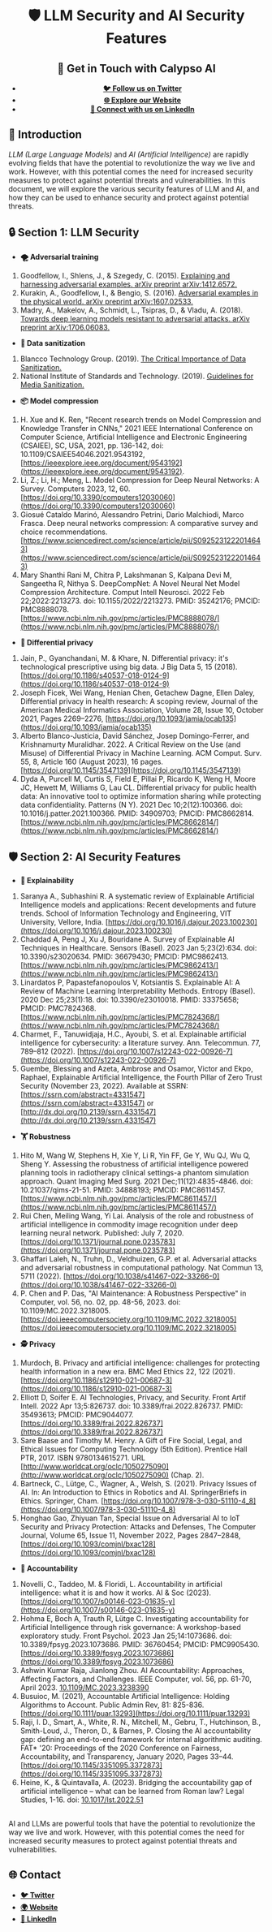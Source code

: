 <div align="center">

# 🛡️ LLM Security and AI Security Features

</div>

<div align="center">

## 🚀 Get in Touch with Calypso AI

- [**🐦 Follow us on Twitter**](https://twitter.com/calypsoai?lang=en)
- [**🌐 Explore our Website**](https://calypsoai.com/)
- [**🔗 Connect with us on LinkedIn**](https://www.linkedin.com/company/calypso-ai/)

</div>

## 🌟 Introduction

*LLM (Large Language Models)* and *AI (Artificial Intelligence)* are rapidly evolving fields that have the potential to revolutionize the way we live and work. However, with this potential comes the need for increased security measures to protect against potential threats and vulnerabilities. In this document, we will explore the various security features of LLM and AI, and how they can be used to enhance security and protect against potential threats.

## **🔒 Section 1: LLM Security**

- **🌪️ Adversarial training**
1. Goodfellow, I., Shlens, J., & Szegedy, C. (2015). [Explaining and harnessing adversarial examples. arXiv preprint arXiv:1412.6572.](https://arxiv.org/abs/1412.6572)
2. Kurakin, A., Goodfellow, I., & Bengio, S. (2016). [Adversarial examples in the physical world. arXiv preprint arXiv:1607.02533.](https://arxiv.org/abs/1607.02533)
3. Madry, A., Makelov, A., Schmidt, L., Tsipras, D., & Vladu, A. (2018). [Towards deep learning models resistant to adversarial attacks. arXiv preprint arXiv:1706.06083.](https://arxiv.org/abs/1706.06083)

- **🧹 Data sanitization**
1. Blancco Technology Group. (2019). [The Critical Importance of Data Sanitization.](https://www.blancco.com/resources/)
2. National Institute of Standards and Technology. (2019). [Guidelines for Media Sanitization.](https://csrc.nist.gov/publications/detail/sp/800-88/rev-1/final)

- **📦 Model compression**
1. H. Xue and K. Ren, "Recent research trends on Model Compression and Knowledge Transfer in CNNs," 2021 IEEE International Conference on Computer Science, Artificial Intelligence and Electronic Engineering (CSAIEE), SC, USA, 2021, pp. 136-142, doi: 10.1109/CSAIEE54046.2021.9543192, [https://ieeexplore.ieee.org/document/9543192](https://ieeexplore.ieee.org/document/9543192).
2. Li, Z.; Li, H.; Meng, L. Model Compression for Deep Neural Networks: A Survey. Computers 2023, 12, 60. [https://doi.org/10.3390/computers12030060](https://doi.org/10.3390/computers12030060)
3. Giosué Cataldo Marinó, Alessandro Petrini, Dario Malchiodi, Marco Frasca. Deep neural networks compression: A comparative survey and choice recommendations. [https://www.sciencedirect.com/science/article/pii/S0925231222014643](https://www.sciencedirect.com/science/article/pii/S0925231222014643)
4. Mary Shanthi Rani M, Chitra P, Lakshmanan S, Kalpana Devi M, Sangeetha R, Nithya S. DeepCompNet: A Novel Neural Net Model Compression Architecture. Comput Intell Neurosci. 2022 Feb 22;2022:2213273. doi: 10.1155/2022/2213273. PMID: 35242176; PMCID: PMC8888078. [https://www.ncbi.nlm.nih.gov/pmc/articles/PMC8888078/](https://www.ncbi.nlm.nih.gov/pmc/articles/PMC8888078/)


- **🔏 Differential privacy**
1. Jain, P., Gyanchandani, M. & Khare, N. Differential privacy: it's technological prescriptive using big data. J Big Data 5, 15 (2018). [https://doi.org/10.1186/s40537-018-0124-9](https://doi.org/10.1186/s40537-018-0124-9)
2. Joseph Ficek, Wei Wang, Henian Chen, Getachew Dagne, Ellen Daley, Differential privacy in health research: A scoping review, Journal of the American Medical Informatics Association, Volume 28, Issue 10, October 2021, Pages 2269–2276, [https://doi.org/10.1093/jamia/ocab135](https://doi.org/10.1093/jamia/ocab135)
3. Alberto Blanco-Justicia, David Sánchez, Josep Domingo-Ferrer, and Krishnamurty Muralidhar. 2022. A Critical Review on the Use (and Misuse) of Differential Privacy in Machine Learning. ACM Comput. Surv. 55, 8, Article 160 (August 2023), 16 pages. [https://doi.org/10.1145/3547139](https://doi.org/10.1145/3547139)
4. Dyda A, Purcell M, Curtis S, Field E, Pillai P, Ricardo K, Weng H, Moore JC, Hewett M, Williams G, Lau CL. Differential privacy for public health data: An innovative tool to optimize information sharing while protecting data confidentiality. Patterns (N Y). 2021 Dec 10;2(12):100366. doi: 10.1016/j.patter.2021.100366. PMID: 34909703; PMCID: PMC8662814. [https://www.ncbi.nlm.nih.gov/pmc/articles/PMC8662814/](https://www.ncbi.nlm.nih.gov/pmc/articles/PMC8662814/)


## **🛡️ Section 2: AI Security Features**

- **📖 Explainability**
1. Saranya A., Subhashini R. A systematic review of Explainable Artificial Intelligence models and applications: Recent developments and future trends. School of Information Technology and Engineering, VIT University, Vellore, India. [https://doi.org/10.1016/j.dajour.2023.100230](https://doi.org/10.1016/j.dajour.2023.100230)
2. Chaddad A, Peng J, Xu J, Bouridane A. Survey of Explainable AI Techniques in Healthcare. Sensors (Basel). 2023 Jan 5;23(2):634. doi: 10.3390/s23020634. PMID: 36679430; PMCID: PMC9862413. [https://www.ncbi.nlm.nih.gov/pmc/articles/PMC9862413/](https://www.ncbi.nlm.nih.gov/pmc/articles/PMC9862413/)
3. Linardatos P, Papastefanopoulos V, Kotsiantis S. Explainable AI: A Review of Machine Learning Interpretability Methods. Entropy (Basel). 2020 Dec 25;23(1):18. doi: 10.3390/e23010018. PMID: 33375658; PMCID: PMC7824368. [https://www.ncbi.nlm.nih.gov/pmc/articles/PMC7824368/](https://www.ncbi.nlm.nih.gov/pmc/articles/PMC7824368/)
4. Charmet, F., Tanuwidjaja, H.C., Ayoubi, S. et al. Explainable artificial intelligence for cybersecurity: a literature survey. Ann. Telecommun. 77, 789–812 (2022). [https://doi.org/10.1007/s12243-022-00926-7](https://doi.org/10.1007/s12243-022-00926-7)
5. Guembe, Blessing and Azeta, Ambrose and Osamor, Victor and Ekpo, Raphael, Explainable Artificial Intelligence, the Fourth Pillar of Zero Trust Security (November 23, 2022). Available at SSRN: [https://ssrn.com/abstract=4331547](https://ssrn.com/abstract=4331547) or [http://dx.doi.org/10.2139/ssrn.4331547](http://dx.doi.org/10.2139/ssrn.4331547)

- **🏋️ Robustness**
1. Hito M, Wang W, Stephens H, Xie Y, Li R, Yin FF, Ge Y, Wu QJ, Wu Q, Sheng Y. Assessing the robustness of artificial intelligence powered planning tools in radiotherapy clinical settings-a phantom simulation approach. Quant Imaging Med Surg. 2021 Dec;11(12):4835-4846. doi: 10.21037/qims-21-51. PMID: 34888193; PMCID: PMC8611457. [https://www.ncbi.nlm.nih.gov/pmc/articles/PMC8611457/](https://www.ncbi.nlm.nih.gov/pmc/articles/PMC8611457/)
2. Rui Chen, Meiling Wang, Yi Lai. Analysis of the role and robustness of artificial intelligence in commodity image recognition under deep learning neural network. Published: July 7, 2020. [https://doi.org/10.1371/journal.pone.0235783](https://doi.org/10.1371/journal.pone.0235783)
3. Ghaffari Laleh, N., Truhn, D., Veldhuizen, G.P. et al. Adversarial attacks and adversarial robustness in computational pathology. Nat Commun 13, 5711 (2022). [https://doi.org/10.1038/s41467-022-33266-0](https://doi.org/10.1038/s41467-022-33266-0)
4. P. Chen and P. Das, "AI Maintenance: A Robustness Perspective" in Computer, vol. 56, no. 02, pp. 48-56, 2023. doi: 10.1109/MC.2022.3218005. [https://doi.ieeecomputersociety.org/10.1109/MC.2022.3218005](https://doi.ieeecomputersociety.org/10.1109/MC.2022.3218005)

- **🕵️ Privacy**
1. Murdoch, B. Privacy and artificial intelligence: challenges for protecting health information in a new era. BMC Med Ethics 22, 122 (2021). [https://doi.org/10.1186/s12910-021-00687-3](https://doi.org/10.1186/s12910-021-00687-3)
2. Elliott D, Soifer E. AI Technologies, Privacy, and Security. Front Artif Intell. 2022 Apr 13;5:826737. doi: 10.3389/frai.2022.826737. PMID: 35493613; PMCID: PMC9044077. [https://doi.org/10.3389/frai.2022.826737](https://doi.org/10.3389/frai.2022.826737)
3. Sare Baase and Timothy M. Henry. A Gift of Fire Social, Legal, and Ethical Issues for Computing Technology (5th Edition). Prentice Hall PTR, 2017. ISBN 9780134615271. URL [http://www.worldcat.org/oclc/1050275090](http://www.worldcat.org/oclc/1050275090) (Chap. 2).
4. Bartneck, C., Lütge, C., Wagner, A., Welsh, S. (2021). Privacy Issues of AI. In: An Introduction to Ethics in Robotics and AI. SpringerBriefs in Ethics. Springer, Cham. [https://doi.org/10.1007/978-3-030-51110-4_8](https://doi.org/10.1007/978-3-030-51110-4_8)
5. Honghao Gao, Zhiyuan Tan, Special Issue on Adversarial AI to IoT Security and Privacy Protection: Attacks and Defenses, The Computer Journal, Volume 65, Issue 11, November 2022, Pages 2847–2848, [https://doi.org/10.1093/comjnl/bxac128](https://doi.org/10.1093/comjnl/bxac128)

- **📝 Accountability**
1. Novelli, C., Taddeo, M. & Floridi, L. Accountability in artificial intelligence: what it is and how it works. AI & Soc (2023). [https://doi.org/10.1007/s00146-023-01635-y](https://doi.org/10.1007/s00146-023-01635-y)
2. Hohma E, Boch A, Trauth R, Lütge C. Investigating accountability for Artificial Intelligence through risk governance: A workshop-based exploratory study. Front Psychol. 2023 Jan 25;14:1073686. doi: 10.3389/fpsyg.2023.1073686. PMID: 36760454; PMCID: PMC9905430. [https://doi.org/10.3389/fpsyg.2023.1073686](https://doi.org/10.3389/fpsyg.2023.1073686)
3. Ashwin Kumar Raja, Jianlong Zhou. AI Accountability: Approaches, Affecting Factors, and Challenges. IEEE Computer, vol. 56, pp. 61-70, April 2023. [10.1109/MC.2023.3238390](https://doi.org/10.1109/MC.2023.3238390)
4. Busuioc, M. (2021), Accountable Artificial Intelligence: Holding Algorithms to Account. Public Admin Rev, 81: 825-836. [https://doi.org/10.1111/puar.13293](https://doi.org/10.1111/puar.13293)
5. Raji, I. D., Smart, A., White, R. N., Mitchell, M., Gebru, T., Hutchinson, B., Smith-Loud, J., Theron, D., & Barnes, P. Closing the AI accountability gap: defining an end-to-end framework for internal algorithmic auditing. FAT* '20: Proceedings of the 2020 Conference on Fairness, Accountability, and Transparency, January 2020, Pages 33–44. [https://doi.org/10.1145/3351095.3372873](https://doi.org/10.1145/3351095.3372873)
6. Heine, K., & Quintavalla, A. (2023). Bridging the accountability gap of artificial intelligence – what can be learned from Roman law? Legal Studies, 1-16. doi: [10.1017/lst.2022.51](https://doi.org/10.1017/lst.2022.51)


##
AI and LLMs are powerful tools that have the potential to revolutionize the way we live and work. However, with this potential comes the need for increased security measures to protect against potential threats and vulnerabilities.

## **🌐 Contact**

- [**🐦 Twitter**](https://twitter.com/calypsoai?lang=en)
- [**🌍 Website**](https://calypsoai.com/)
- [**🔗 LinkedIn**](https://www.linkedin.com/company/calypso-ai/)
